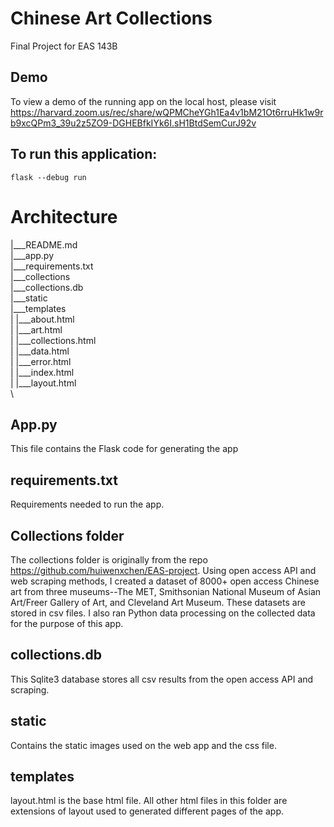 # Chinese Art Collections 
Final Project for EAS 143B

## Demo
To view a demo of the running app on the local host, please visit https://harvard.zoom.us/rec/share/wQPMCheYGh1Ea4v1bM21Ot6rruHk1w9rb9xcQPm3_39u2z5ZO9-DGHEBfkIYk6I.sH1BtdSemCurJ92v

## To run this application:

```
flask --debug run
```

# Architecture

|___README.md\
|___app.py\
|___requirements.txt\
|___collections\
|___collections.db\
|___static\
|___templates\
|   |___about.html\
|   |___art.html\
|   |___collections.html\
|   |___data.html\
|   |___error.html\
|   |___index.html\
|   |___layout.html\
\

## App.py
This file contains the Flask code for generating the app
## requirements.txt
Requirements needed to run the app.
## Collections folder
The collections folder is originally from the repo https://github.com/huiwenxchen/EAS-project. Using open access API and web scraping methods, I created a dataset of 8000+ open access Chinese art from three museums--The MET, Smithsonian National Museum of Asian Art/Freer Gallery of Art, and Cleveland Art Museum. These datasets are stored in csv files. I also ran Python data processing on the collected data for the purpose of this app.
## collections.db
This Sqlite3 database stores all csv results from the open access API and scraping.
## static
Contains the static images used on the web app and the css file.
## templates
layout.html is the base html file. All other html files in this folder are extensions of layout used to generated different pages of the app.



